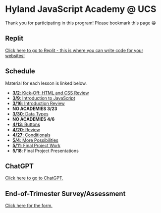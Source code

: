 # Hyland JavaScript Academy @ UCS
Thank you for participating in this program! Please bookmark this page 😁

## Replit
[Click here to go to Replit - this is where you can write code for your websites!](https://replit.com/)

## Schedule
Material for each lesson is linked below.

- [**3/2**: Kick-Off: HTML and CSS Review](HtmlCssReview/StudentDesc.md)
- [**3/9**: Introduction to JavaScript](IntroToJS/StudentDesc.md)
- [**3/16**: Introduction Review](IntroReview/StudentDesc.md)
- **NO ACADEMIES 3/23**
- [**3/30**: Data Types](DataTypes/StudentDesc.md)
- **NO ACADEMIES 4/6**
- [**4/13**: Buttons](Buttons/StudentDesc.md)
- [**4/20**: Review](Review/StudentDesc.md)
- [**4/27**: Conditionals](Conditionals/StudentDesc.md)
- [**5/4**: More Possibilities](Possibilities/StudentDesc.md)
- [**5/11**: Final Project Work](FinalProjectWork/StudentDesc.md)
- **5/18**: Final Project Presentations

## ChatGPT
[Click here to go to ChatGPT.](https://chat.openai.com/)

## End-of-Trimester Survey/Assessment
[Click here for the form.](https://forms.gle/fw8vzhZjbDPf4y1x6)

